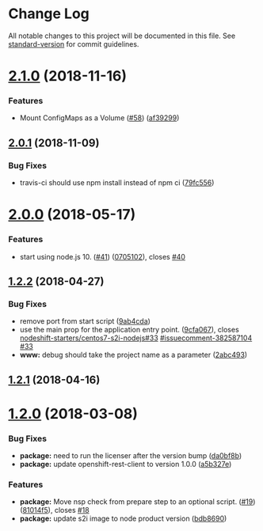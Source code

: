 # Change Log

All notable changes to this project will be documented in this file. See [standard-version](https://github.com/conventional-changelog/standard-version) for commit guidelines.

<a name="2.1.0"></a>
# [2.1.0](https://github.com/nodeshift-starters/nodejs-configmap-redhat/compare/v2.0.1...v2.1.0) (2018-11-16)


### Features

* Mount ConfigMaps as a Volume ([#58](https://github.com/nodeshift-starters/nodejs-configmap-redhat/issues/58)) ([af39299](https://github.com/nodeshift-starters/nodejs-configmap-redhat/commit/af39299))



<a name="2.0.1"></a>
## [2.0.1](https://github.com/nodeshift-starters/nodejs-configmap-redhat/compare/v2.0.0...v2.0.1) (2018-11-09)


### Bug Fixes

* travis-ci should use npm install instead of npm ci ([79fc556](https://github.com/nodeshift-starters/nodejs-configmap-redhat/commit/79fc556))



<a name="2.0.0"></a>
# [2.0.0](https://github.com/nodeshift-starters/nodejs-configmap-redhat/compare/v1.2.2...v2.0.0) (2018-05-17)


### Features

* start using node.js 10. ([#41](https://github.com/nodeshift-starters/nodejs-configmap-redhat/issues/41)) ([0705102](https://github.com/nodeshift-starters/nodejs-configmap-redhat/commit/0705102)), closes [#40](https://github.com/nodeshift-starters/nodejs-configmap-redhat/issues/40)



<a name="1.2.2"></a>
## [1.2.2](https://github.com/nodeshift-starters/nodejs-configmap-redhat/compare/v1.2.1...v1.2.2) (2018-04-27)


### Bug Fixes

* remove port from start script ([9ab4cda](https://github.com/nodeshift-starters/nodejs-configmap-redhat/commit/9ab4cda))
* use the main prop for the application entry point. ([9cfa067](https://github.com/nodeshift-starters/nodejs-configmap-redhat/commit/9cfa067)), closes [nodeshift-starters/centos7-s2i-nodejs#33](https://github.com/nodeshift-starters/centos7-s2i-nodejs/issues/33) [#issuecomment-382587104](https://github.com/nodeshift-starters/nodejs-configmap-redhat/issues/issuecomment-382587104) [#33](https://github.com/nodeshift-starters/nodejs-configmap-redhat/issues/33)
* **www:** debug should take the project name as a parameter ([2abc493](https://github.com/nodeshift-starters/nodejs-configmap-redhat/commit/2abc493))



<a name="1.2.1"></a>
## [1.2.1](https://github.com/nodeshift-starters/nodejs-configmap-redhat/compare/v1.2.0...v1.2.1) (2018-04-16)



<a name="1.2.0"></a>
# [1.2.0](https://github.com/nodeshift-starters/nodejs-configmap-redhat/compare/v1.1.2...v1.2.0) (2018-03-08)


### Bug Fixes

* **package:** need to run the licenser after the version bump ([da0bf8b](https://github.com/nodeshift-starters/nodejs-configmap-redhat/commit/da0bf8b))
* **package:** update openshift-rest-client to version 1.0.0 ([a5b327e](https://github.com/nodeshift-starters/nodejs-configmap-redhat/commit/a5b327e))


### Features

* **package:** Move nsp check from prepare step to an optional script. ([#19](https://github.com/nodeshift-starters/nodejs-configmap-redhat/issues/19)) ([81014f5](https://github.com/nodeshift-starters/nodejs-configmap-redhat/commit/81014f5)), closes [#18](https://github.com/nodeshift-starters/nodejs-configmap-redhat/issues/18)
* **package:** update s2i image to node product version ([bdb8690](https://github.com/nodeshift-starters/nodejs-configmap-redhat/commit/bdb8690))
